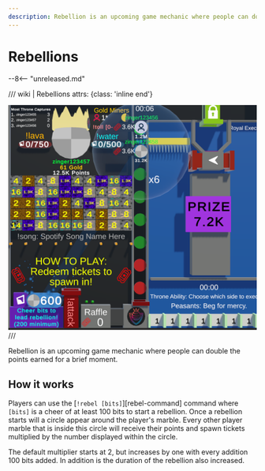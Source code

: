 ```yaml
---
description: Rebellion is an upcoming game mechanic where people can double the points earned for a brief moment.
---
```


# Rebellions

--8<-- "unreleased.md"

/// wiki | Rebellions
    attrs: {class: 'inline end'}

![rebellions](../assets/images/rebellions.png)
///

Rebellion is an upcoming game mechanic where people can double the points earned for a brief moment.

## How it works

Players can use the [`!rebel [bits]`][rebel-command] command where `[bits]` is a cheer of at least 100 bits to start a rebellion. Once a rebellion starts will a circle appear around the player's marble. Every other player marble that is inside this circle will receive their points and spawn tickets multiplied by the number displayed within the circle.

The default multiplier starts at 2, but increases by one with every addition 100 bits added. In addition is the duration of the rebellion also increased.